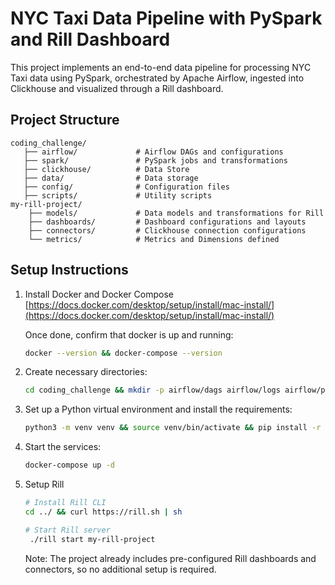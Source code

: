 # NYC Taxi Data Pipeline with PySpark and Rill Dashboard

This project implements an end-to-end data pipeline for processing NYC Taxi data using PySpark, orchestrated by Apache Airflow, ingested into Clickhouse and visualized through a Rill dashboard.

## Project Structure

```
coding_challenge/
   ├── airflow/             # Airflow DAGs and configurations
   ├── spark/               # PySpark jobs and transformations
   ├── clickhouse/          # Data Store
   ├── data/                # Data storage
   ├── config/              # Configuration files
   ├── scripts/             # Utility scripts
my-rill-project/            
    ├── models/             # Data models and transformations for Rill
    ├── dashboards/         # Dashboard configurations and layouts
    ├── connectors/         # Clickhouse connection configurations
    └── metrics/            # Metrics and Dimensions defined
```

## Setup Instructions

1. Install Docker and Docker Compose
   [https://docs.docker.com/desktop/setup/install/mac-install/](https://docs.docker.com/desktop/setup/install/mac-install/)

   Once done, confirm that docker is up and running:
   ```bash
   docker --version && docker-compose --version
   ```

2. Create necessary directories:
   ```bash
   cd coding_challenge && mkdir -p airflow/dags airflow/logs airflow/plugins data/raw data/processed spark/jobs spark/transformations spark/utils spark/tests rill/models rill/dashboards config clickhouse/data && chmod 777 clickhouse/data
   ```

3. Set up a Python virtual environment and install the requirements:
   ```bash
   python3 -m venv venv && source venv/bin/activate && pip install -r requirements.txt
   ```

4. Start the services:
   ```bash
   docker-compose up -d
   ```

5. Setup Rill
   ```bash
   # Install Rill CLI
   cd ../ && curl https://rill.sh | sh

   # Start Rill server
    ./rill start my-rill-project
   ```

   Note: The project already includes pre-configured Rill dashboards and connectors, so no additional setup is required.


